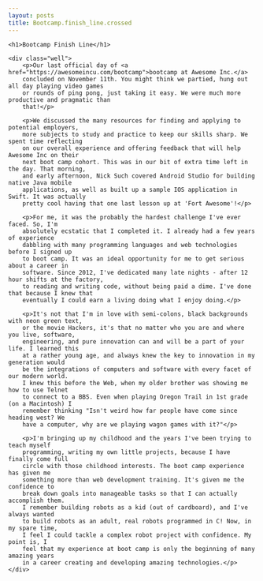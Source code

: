 ```yaml
---
layout: posts
title: Bootcamp.finish_line.crossed
---
```


<article class="home-article">
    
    <h1>Bootcamp Finish Line</h1>

    <div class="well">
        <p>Our last official day of <a href="https://awesomeincu.com/bootcamp">bootcamp at Awesome Inc.</a>
        concluded on November 11th. You might think we partied, hung out all day playing video games
        or rounds of ping pong, just taking it easy. We were much more productive and pragmatic than
        that!</p>

        <p>We discussed the many resources for finding and applying to potential employers,
        more subjects to study and practice to keep our skills sharp. We spent time reflecting
        on our overall experience and offering feedback that will help Awesome Inc on their 
        next boot camp cohort. This was in our bit of extra time left in the day. That morning,
        and early afternoon, Nick Such covered Android Studio for building native Java mobile
        applications, as well as built up a sample IOS application in Swift. It was actually 
        pretty cool having that one last lesson up at 'Fort Awesome'!</p>

        <p>For me, it was the probably the hardest challenge I've ever faced. So, I'm
        absolutely ecstatic that I completed it. I already had a few years of experience
        dabbling with many programming languages and web technologies before I signed up
        to boot camp. It was an ideal opportunity for me to get serious about a career in
        software. Since 2012, I've dedicated many late nights - after 12 hour shifts at the factory,
        to reading and writing code, without being paid a dime. I've done that because I knew that
        eventually I could earn a living doing what I enjoy doing.</p>

        <p>It's not that I'm in love with semi-colons, black backgrounds with neon green text,
        or the movie Hackers, it's that no matter who you are and where you live, software, 
        engineering, and pure innovation can and will be a part of your life. I learned this 
        at a rather young age, and always knew the key to innovation in my generation would
        be the integrations of computers and software with every facet of our modern world.
        I knew this before the Web, when my older brother was showing me how to use Telnet
        to connect to a BBS. Even when playing Oregon Trail in 1st grade (on a Macintosh) I
        remember thinking "Isn't weird how far people have come since heading west? We
        have a computer, why are we playing wagon games with it?"</p>

        <p>I'm bringing up my childhood and the years I've been trying to teach myself 
        programming, writing my own little projects, because I have finally come full
        circle with those childhood interests. The boot camp experience has given me
        something more than web development training. It's given me the confidence to
        break down goals into manageable tasks so that I can actually accomplish them.
        I remember building robots as a kid (out of cardboard), and I've always wanted
        to build robots as an adult, real robots programmed in C! Now, in my spare time,
        I feel I could tackle a complex robot project with confidence. My point is, I
        feel that my experience at boot camp is only the beginning of many amazing years
        in a career creating and developing amazing technologies.</p>
    </div>

</article>
